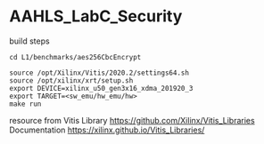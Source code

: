 # AAHLS_LabC_Security
build steps
```
cd L1/benchmarks/aes256CbcEncrypt

source /opt/Xilinx/Vitis/2020.2/settings64.sh
source /opt/xilinx/xrt/setup.sh
export DEVICE=xilinx_u50_gen3x16_xdma_201920_3
export TARGET=<sw_emu/hw_emu/hw>
make run
```
resource from
Vitis Library 
https://github.com/Xilinx/Vitis_Libraries
Documentation
https://xilinx.github.io/Vitis_Libraries/
